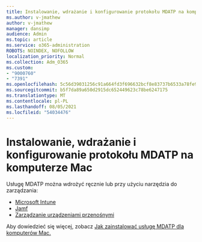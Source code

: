 ```yaml
---
title: Instalowanie, wdrażanie i konfigurowanie protokołu MDATP na komputerze Mac
ms.author: v-jmathew
author: v-jmathew
manager: dansimp
audience: Admin
ms.topic: article
ms.service: o365-administration
ROBOTS: NOINDEX, NOFOLLOW
localization_priority: Normal
ms.collection: Adm_O365
ms.custom:
- "9000760"
- "7391"
ms.openlocfilehash: 5c56d39031256c91a664fd3f696632bcf8e83737b6533a78fe9960ec677509c8
ms.sourcegitcommit: b5f7da89a650d2915dc652449623c78be6247175
ms.translationtype: MT
ms.contentlocale: pl-PL
ms.lasthandoff: 08/05/2021
ms.locfileid: "54034476"
---
```

# <a name="install-deploy-and-configure-mdatp-on-a-mac"></a>Instalowanie, wdrażanie i konfigurowanie protokołu MDATP na komputerze Mac

Usługę MDATP [](https://docs.microsoft.com/windows/security/threat-protection/microsoft-defender-atp/mac-install-manually) można wdrożyć ręcznie lub przy użyciu narzędzia do zarządzania:

- [Microsoft Intune](https://go.microsoft.com/fwlink/?linkid=2144548)
- [Jamf](https://docs.microsoft.com/windows/security/threat-protection/microsoft-defender-atp/mac-install-with-jamf)
- [Zarządzanie urządzeniami przenośnymi](https://docs.microsoft.com/windows/security/threat-protection/microsoft-defender-atp/mac-install-with-other-mdm)

Aby dowiedzieć się więcej, zobacz [Jak zainstalować usługę MDATP dla komputerów Mac.](https://go.microsoft.com/fwlink/?linkid=2144672)
